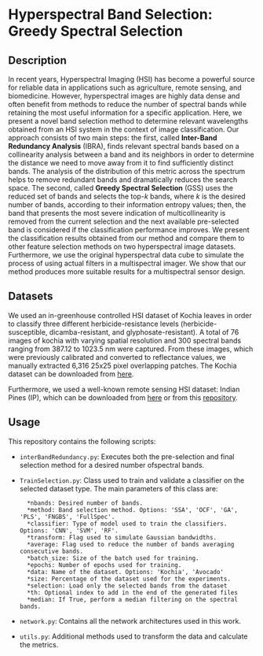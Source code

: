 # Hyperspectral Band Selection: Greedy Spectral Selection 

## Description

In recent years, Hyperspectral Imaging (HSI) has become a powerful source for reliable data in applications such as agriculture, 
remote sensing, and biomedicine. However, hyperspectral images are highly data dense and often benefit from methods to reduce the 
number of spectral bands while retaining the most useful information for a specific application. Here, we present a novel band selection 
method to determine relevant wavelengths obtained from an HSI system in the context of image classification. Our approach consists 
of two main steps: the first, called **Inter-Band Redundancy Analysis** (IBRA), finds relevant spectral bands based on a collinearity analysis between a band and its neighbors in 
order to determine the distance we need to move away from it to find sufficiently distinct bands. The analysis of the distribution 
of this metric across the spectrum helps to remove redundant bands and dramatically reduces the search space. The second, called **Greedy Spectral Selection** (GSS) uses the 
reduced set of bands and selects the top-*k* bands, where *k* is the desired number of bands, according to their information entropy 
values; then, the band that presents the most severe indication of multicollinearity is removed from the current selection and the 
next available pre-selected band is considered if the classification performance improves. We present the classification results 
obtained from our method and compare them to other feature selection methods on two hyperspectral image datasets. Furthermore, we 
use the original hyperspectral data cube to simulate the process of using actual filters in a multispectral imager. We show that 
our method produces more suitable results for a multispectral sensor design. 

## Datasets

We used an in-greenhouse controlled HSI dataset of Kochia leaves in order to classify three different herbicide-resistance levels (herbicide-susceptible, dicamba-resistant, and glyphosate-resistant). 
A total of 76 images of kochia with varying spatial resolution and 300 spectral bands ranging from 387.12 to 1023.5 nm were captured. From these images, which were previously calibrated and converted to reflectance values, we manually extracted 6,316 25x25 pixel overlapping patches. The Kochia dataset can be downloaded from [here](https://montana.box.com/v/kochiadataset).

Furthermore, we used a well-known remote sensing HSI dataset: Indian Pines (IP), which can be downloaded from [here](http://www.ehu.eus/ccwintco/uploads/6/67/Indian_pines_corrected.mat) or from this [repository](https://github.com/GiorgioMorales/HSI-BandSelection/tree/master/Data). 

## Usage

This repository contains the following scripts:

* `interBandRedundancy.py`: Executes both the pre-selection and final selection method for a desired number ofspectral bands.        
* `TrainSelection.py`: Class used to train and validate a classifier on the selected dataset type. The main parameters of this class are:
        
        *nbands: Desired number of bands.
        *method: Band selection method. Options: 'SSA', 'OCF', 'GA', 'PLS', 'FNGBS', 'FullSpec'.
        *classifier: Type of model used to train the classifiers. Options: 'CNN', 'SVM', 'RF'.
        *transform: Flag used to simulate Gaussian bandwidths.
        *average: Flag used to reduce the number of bands averaging consecutive bands.
        *batch_size: Size of the batch used for training.
        *epochs: Number of epochs used for training.
        *data: Name of the dataset. Options: 'Kochia', 'Avocado'
        *size: Percentage of the dataset used for the experiments.
        *selection: Load only the selected bands from the dataset
        *th: Optional index to add in the end of the generated files
        *median: If True, perform a median filtering on the spectral bands.
        
* `network.py`: Contains all the network architectures used in this work.
* `utils.py`: Additional methods used to transform the data and calculate the metrics.
